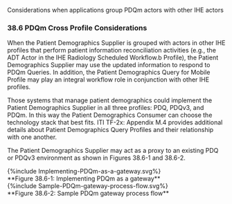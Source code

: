 Considerations when applications group PDQm actors with other IHE actors

### 38.6 PDQm Cross Profile Considerations

When the Patient Demographics Supplier is grouped with actors in other IHE profiles that perform patient information reconciliation activities (e.g., the ADT Actor in the IHE Radiology Scheduled Workflow.b Profile), the Patient Demographics Supplier may use the updated information to respond to PDQm Queries. In addition, the Patient Demographics Query for Mobile Profile may play an integral workflow role in conjunction with other IHE profiles.

Those systems that manage patient demographics could implement the Patient Demographics Supplier in all three profiles: PDQ, PDQv3, and PDQm. In this way the Patient Demographics Consumer can choose the technology stack that best fits. ITI TF-2x: Appendix M.4 provides additional details about Patient Demographics Query Profiles and their relationship with one another. 

The Patient Demographics Supplier may act as a proxy to an existing PDQ or PDQv3 environment as shown in Figures 38.6-1 and 38.6-2. 

<div>
{%include Implementing-PDQm-as-a-gateway.svg%}
</div>
**Figure 38.6-1: Implementing PDQm as a gateway**

<div>
{%include Sample-PDQm-gateway-process-flow.svg%}
</div>
**Figure 38.6-2: Sample PDQm gateway process flow**